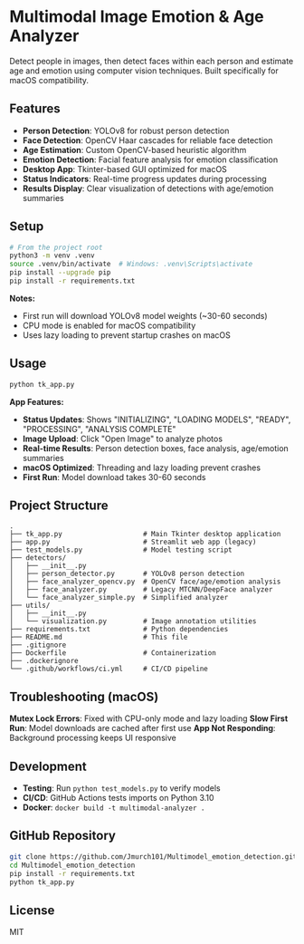 # Multimodal Image Emotion & Age Analyzer

Detect people in images, then detect faces within each person and estimate age and emotion using computer vision techniques. Built specifically for macOS compatibility.

## Features
- **Person Detection**: YOLOv8 for robust person detection
- **Face Detection**: OpenCV Haar cascades for reliable face detection
- **Age Estimation**: Custom OpenCV-based heuristic algorithm
- **Emotion Detection**: Facial feature analysis for emotion classification
- **Desktop App**: Tkinter-based GUI optimized for macOS
- **Status Indicators**: Real-time progress updates during processing
- **Results Display**: Clear visualization of detections with age/emotion summaries

## Setup
```bash
# From the project root
python3 -m venv .venv
source .venv/bin/activate  # Windows: .venv\Scripts\activate
pip install --upgrade pip
pip install -r requirements.txt
```

**Notes:**
- First run will download YOLOv8 model weights (~30-60 seconds)
- CPU mode is enabled for macOS compatibility
- Uses lazy loading to prevent startup crashes on macOS

## Usage
```bash
python tk_app.py
```

**App Features:**
- **Status Updates**: Shows "INITIALIZING", "LOADING MODELS", "READY", "PROCESSING", "ANALYSIS COMPLETE"
- **Image Upload**: Click "Open Image" to analyze photos
- **Real-time Results**: Person detection boxes, face analysis, age/emotion summaries
- **macOS Optimized**: Threading and lazy loading prevent crashes
- **First Run**: Model download takes 30-60 seconds

## Project Structure
```
.
├── tk_app.py                    # Main Tkinter desktop application
├── app.py                       # Streamlit web app (legacy)
├── test_models.py               # Model testing script
├── detectors/
│   ├── __init__.py
│   ├── person_detector.py       # YOLOv8 person detection
│   ├── face_analyzer_opencv.py  # OpenCV face/age/emotion analysis
│   ├── face_analyzer.py         # Legacy MTCNN/DeepFace analyzer
│   └── face_analyzer_simple.py  # Simplified analyzer
├── utils/
│   ├── __init__.py
│   └── visualization.py         # Image annotation utilities
├── requirements.txt             # Python dependencies
├── README.md                    # This file
├── .gitignore
├── Dockerfile                   # Containerization
├── .dockerignore
└── .github/workflows/ci.yml     # CI/CD pipeline
```

## Troubleshooting (macOS)

**Mutex Lock Errors**: Fixed with CPU-only mode and lazy loading
**Slow First Run**: Model downloads are cached after first use
**App Not Responding**: Background processing keeps UI responsive

## Development
- **Testing**: Run `python test_models.py` to verify models
- **CI/CD**: GitHub Actions tests imports on Python 3.10
- **Docker**: `docker build -t multimodal-analyzer .`

## GitHub Repository
```bash
git clone https://github.com/Jmurch101/Multimodel_emotion_detection.git
cd Multimodel_emotion_detection
pip install -r requirements.txt
python tk_app.py
```

## License
MIT
